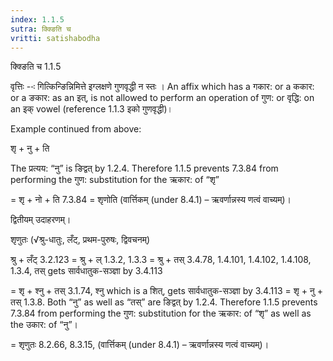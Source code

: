 ```yaml
---
index: 1.1.5
sutra: क्क्ङिति च
vritti: satishabodha
---
```



 क्क्ङिति च 1.1.5 

वृत्तिः --ः गित्‍किन्‍ङिन्निमित्ते इग्‍लक्षणे गुणवृद्धी न स्‍तः । An affix which has a गकार: or a ककार: or a ङकार: as an इत्, is not allowed to perform an operation of गुण: or वृद्धि: on an इक् vowel (reference 1.1.3 इको गुणवृद्धी)। 


Example continued from above: 


शृ + नु + ति 

The प्रत्यय: “नु” is ङिद्वत् by 1.2.4. Therefore 1.1.5 prevents 7.3.84 from performing the गुण: substitution for the ऋकार: of “शृ” 

= शृ + नो + ति 7.3.84 = शृणोति (वार्त्तिकम् (under 8.4.1) – ऋवर्णान्नस्य णत्वं वाच्यम्)। 


द्वितीयम् उदाहरणम्। 


शृणुतः (√श्रु-धातुः, लँट्, प्रथम-पुरुषः, द्विवचनम्) 

श्रु + लँट् 3.2.123 = श्रु + ल् 1.3.2, 1.3.3 = श्रु + तस् 3.4.78, 1.4.101, 1.4.102, 1.4.108, 1.3.4, तस् gets सार्वधातुक-सञ्ज्ञा by 3.4.113 

= शृ + श्नु + तस् 3.1.74, श्नु which is a शित्, gets सार्वधातुक-सञ्ज्ञा by 3.4.113 = शृ + नु + तस् 1.3.8. Both “नु” as well as “तस्” are ङिद्वत् by 1.2.4. Therefore 1.1.5 prevents 7.3.84 from performing the गुण: substitution for the ऋकार: of “शृ” as well as the उकार: of “नु”। 

= शृणुतः 8.2.66, 8.3.15, (वार्त्तिकम् (under 8.4.1) – ऋवर्णान्नस्य णत्वं वाच्यम्)। 


